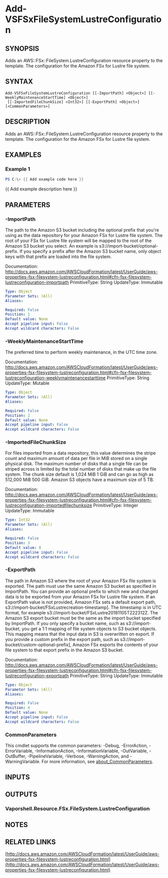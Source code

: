 # Add-VSFSxFileSystemLustreConfiguration

## SYNOPSIS
Adds an AWS::FSx::FileSystem.LustreConfiguration resource property to the template.
The configuration for the Amazon FSx for Lustre file system.

## SYNTAX

```
Add-VSFSxFileSystemLustreConfiguration [[-ImportPath] <Object>] [[-WeeklyMaintenanceStartTime] <Object>]
 [[-ImportedFileChunkSize] <Int32>] [[-ExportPath] <Object>] [<CommonParameters>]
```

## DESCRIPTION
Adds an AWS::FSx::FileSystem.LustreConfiguration resource property to the template.
The configuration for the Amazon FSx for Lustre file system.

## EXAMPLES

### Example 1
```powershell
PS C:\> {{ Add example code here }}
```

{{ Add example description here }}

## PARAMETERS

### -ImportPath
The path to the Amazon S3 bucket including the optional prefix that you're using as the data repository for your Amazon FSx for Lustre file system.
The root of your FSx for Lustre file system will be mapped to the root of the Amazon S3 bucket you select.
An example is s3://import-bucket/optional-prefix.
If you specify a prefix after the Amazon S3 bucket name, only object keys with that prefix are loaded into the file system.

Documentation: http://docs.aws.amazon.com/AWSCloudFormation/latest/UserGuide/aws-properties-fsx-filesystem-lustreconfiguration.html#cfn-fsx-filesystem-lustreconfiguration-importpath
PrimitiveType: String
UpdateType: Immutable

```yaml
Type: Object
Parameter Sets: (All)
Aliases:

Required: False
Position: 1
Default value: None
Accept pipeline input: False
Accept wildcard characters: False
```

### -WeeklyMaintenanceStartTime
The preferred time to perform weekly maintenance, in the UTC time zone.

Documentation: http://docs.aws.amazon.com/AWSCloudFormation/latest/UserGuide/aws-properties-fsx-filesystem-lustreconfiguration.html#cfn-fsx-filesystem-lustreconfiguration-weeklymaintenancestarttime
PrimitiveType: String
UpdateType: Mutable

```yaml
Type: Object
Parameter Sets: (All)
Aliases:

Required: False
Position: 2
Default value: None
Accept pipeline input: False
Accept wildcard characters: False
```

### -ImportedFileChunkSize
For files imported from a data repository, this value determines the stripe count and maximum amount of data per file in MiB stored on a single physical disk.
The maximum number of disks that a single file can be striped across is limited by the total number of disks that make up the file system.
The chunk size default is 1,024 MiB 1 GiB and can go as high as 512,000 MiB 500 GiB.
Amazon S3 objects have a maximum size of 5 TB.

Documentation: http://docs.aws.amazon.com/AWSCloudFormation/latest/UserGuide/aws-properties-fsx-filesystem-lustreconfiguration.html#cfn-fsx-filesystem-lustreconfiguration-importedfilechunksize
PrimitiveType: Integer
UpdateType: Immutable

```yaml
Type: Int32
Parameter Sets: (All)
Aliases:

Required: False
Position: 3
Default value: 0
Accept pipeline input: False
Accept wildcard characters: False
```

### -ExportPath
The path in Amazon S3 where the root of your Amazon FSx file system is exported.
The path must use the same Amazon S3 bucket as specified in ImportPath.
You can provide an optional prefix to which new and changed data is to be exported from your Amazon FSx for Lustre file system.
If an ExportPath value is not provided, Amazon FSx sets a default export path, s3://import-bucket/FSxLustrecreation-timestamp\].
The timestamp is in UTC format, for example s3://import-bucket/FSxLustre20181105T222312Z.
The Amazon S3 export bucket must be the same as the import bucket specified by ImportPath.
If you only specify a bucket name, such as s3://import-bucket, you get a 1:1 mapping of file system objects to S3 bucket objects.
This mapping means that the input data in S3 is overwritten on export.
If you provide a custom prefix in the export path, such as s3://import-bucket/custom-optional-prefix\], Amazon FSx exports the contents of your file system to that export prefix in the Amazon S3 bucket.

Documentation: http://docs.aws.amazon.com/AWSCloudFormation/latest/UserGuide/aws-properties-fsx-filesystem-lustreconfiguration.html#cfn-fsx-filesystem-lustreconfiguration-exportpath
PrimitiveType: String
UpdateType: Immutable

```yaml
Type: Object
Parameter Sets: (All)
Aliases:

Required: False
Position: 4
Default value: None
Accept pipeline input: False
Accept wildcard characters: False
```

### CommonParameters
This cmdlet supports the common parameters: -Debug, -ErrorAction, -ErrorVariable, -InformationAction, -InformationVariable, -OutVariable, -OutBuffer, -PipelineVariable, -Verbose, -WarningAction, and -WarningVariable. For more information, see [about_CommonParameters](http://go.microsoft.com/fwlink/?LinkID=113216).

## INPUTS

## OUTPUTS

### Vaporshell.Resource.FSx.FileSystem.LustreConfiguration
## NOTES

## RELATED LINKS

[http://docs.aws.amazon.com/AWSCloudFormation/latest/UserGuide/aws-properties-fsx-filesystem-lustreconfiguration.html](http://docs.aws.amazon.com/AWSCloudFormation/latest/UserGuide/aws-properties-fsx-filesystem-lustreconfiguration.html)

